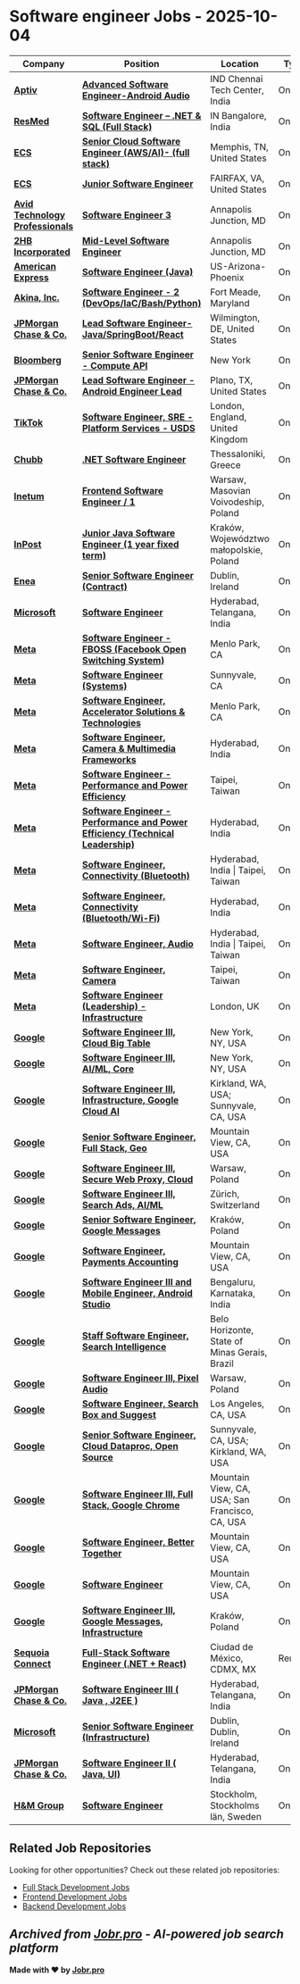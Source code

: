 # Software engineer Jobs - 2025-10-04

| Company | Position | Location | Type | Date |
| ------- | -------- | -------- | ---- | ------ |
| **[Aptiv](https://www.aptiv.com/)** | **[Advanced Software Engineer-Android Audio](https://jobr.pro/job/29346464/advanced-software-engineer-android-audio?utm_source=github&utm_medium=repo&utm_campaign=github-software-engineering-jobs)** | IND Chennai Tech Center, India | On Site | Oct 04 |
| **[ResMed](https://www.resmed.com/)** | **[Software Engineer – .NET & SQL (Full Stack)](https://jobr.pro/job/29348099/software-engineer-net-sql-full-stack?utm_source=github&utm_medium=repo&utm_campaign=github-software-engineering-jobs)** | IN Bangalore, India | On Site | Oct 04 |
| **[ECS](https://ecstech.com/)** | **[Senior Cloud Software Engineer (AWS/AI)- (full stack)](https://jobr.pro/job/29336026/senior-cloud-software-engineer-awsai-full-stack?utm_source=github&utm_medium=repo&utm_campaign=github-software-engineering-jobs)** | Memphis, TN, United States | On Site | Oct 03 |
| **[ECS](https://ecstech.com/)** | **[Junior Software Engineer](https://jobr.pro/job/29336025/junior-software-engineer?utm_source=github&utm_medium=repo&utm_campaign=github-software-engineering-jobs)** | FAIRFAX, VA, United States | On Site | Oct 03 |
| **[Avid Technology Professionals](https://www.avidtec.com/)** | **[Software Engineer 3](https://jobr.pro/job/29333562/software-engineer-3?utm_source=github&utm_medium=repo&utm_campaign=github-software-engineering-jobs)** | Annapolis Junction, MD | On Site | Oct 03 |
| **[2HB Incorporated](https://www.2hb.com)** | **[Mid-Level Software Engineer](https://jobr.pro/job/29334923/mid-level-software-engineer?utm_source=github&utm_medium=repo&utm_campaign=github-software-engineering-jobs)** | Annapolis Junction, MD | On Site | Oct 03 |
| **[American Express](https://www.americanexpress.com/)** | **[Software Engineer (Java)](https://jobr.pro/job/29319662/software-engineer-java?utm_source=github&utm_medium=repo&utm_campaign=github-software-engineering-jobs)** | US-Arizona-Phoenix | On Site | Oct 03 |
| **[Akina, Inc.](https://www.akina-inc.com/)** | **[Software Engineer - 2 (DevOps/IaC/Bash/Python)](https://jobr.pro/job/29335495/software-engineer-2-devopsiacbashpython?utm_source=github&utm_medium=repo&utm_campaign=github-software-engineering-jobs)** | Fort Meade, Maryland | On Site | Oct 03 |
| **[JPMorgan Chase & Co.](https://www.jpmorganchase.com/)** | **[Lead Software Engineer-Java/SpringBoot/React](https://jobr.pro/job/29316246/lead-software-engineer-javaspringbootreact?utm_source=github&utm_medium=repo&utm_campaign=github-software-engineering-jobs)** | Wilmington, DE, United States | On Site | Oct 03 |
| **[Bloomberg](https://www.bloomberg.com/)** | **[Senior Software Engineer - Compute API](https://jobr.pro/job/29312479/senior-software-engineer-compute-api?utm_source=github&utm_medium=repo&utm_campaign=github-software-engineering-jobs)** | New York | On Site | Oct 03 |
| **[JPMorgan Chase & Co.](https://www.jpmorganchase.com/)** | **[Lead Software Engineer - Android Engineer Lead](https://jobr.pro/job/29316232/lead-software-engineer-android-engineer-lead?utm_source=github&utm_medium=repo&utm_campaign=github-software-engineering-jobs)** | Plano, TX, United States | On Site | Oct 03 |
| **[TikTok](https://www.tiktok.com/)** | **[Software Engineer, SRE - Platform Services - USDS](https://jobr.pro/job/29311745/software-engineer-sre-platform-services-usds?utm_source=github&utm_medium=repo&utm_campaign=github-software-engineering-jobs)** | London, England, United Kingdom | On Site | Oct 03 |
| **[Chubb](https://www.chubb.com/)** | **[.NET Software Engineer](https://jobr.pro/job/29320250/net-software-engineer?utm_source=github&utm_medium=repo&utm_campaign=github-software-engineering-jobs)** | Thessaloniki, Greece | On Site | Oct 03 |
| **[Inetum](https://www.inetum.com)** | **[Frontend Software Engineer / 1](https://jobr.pro/job/29313857/frontend-software-engineer-1?utm_source=github&utm_medium=repo&utm_campaign=github-software-engineering-jobs)** | Warsaw, Masovian Voivodeship, Poland | On Site | Oct 03 |
| **[InPost](https://inpost.eu/)** | **[Junior Java Software Engineer (1 year fixed term)](https://jobr.pro/job/29313860/junior-java-software-engineer-1-year-fixed-term?utm_source=github&utm_medium=repo&utm_campaign=github-software-engineering-jobs)** | Kraków, Województwo małopolskie, Poland | On Site | Oct 03 |
| **[Enea](https://www.enea.com/)** | **[Senior Software Engineer (Contract)](https://jobr.pro/job/29316254/senior-software-engineer-contract?utm_source=github&utm_medium=repo&utm_campaign=github-software-engineering-jobs)** | Dublin, Ireland | On Site | Oct 03 |
| **[Microsoft](https://www.microsoft.com/)** | **[Software Engineer](https://jobr.pro/job/29309073/software-engineer?utm_source=github&utm_medium=repo&utm_campaign=github-software-engineering-jobs)** | Hyderabad, Telangana, India | On Site | Oct 03 |
| **[Meta](https://www.meta.com/)** | **[Software Engineer - FBOSS (Facebook Open Switching System)](https://jobr.pro/job/29308306/software-engineer-fboss-facebook-open-switching-system?utm_source=github&utm_medium=repo&utm_campaign=github-software-engineering-jobs)** | Menlo Park, CA | On Site | Oct 03 |
| **[Meta](https://www.meta.com/)** | **[Software Engineer (Systems)](https://jobr.pro/job/29308241/software-engineer-systems?utm_source=github&utm_medium=repo&utm_campaign=github-software-engineering-jobs)** | Sunnyvale, CA | On Site | Oct 03 |
| **[Meta](https://www.meta.com/)** | **[Software Engineer, Accelerator Solutions & Technologies](https://jobr.pro/job/29308238/software-engineer-accelerator-solutions-technologies?utm_source=github&utm_medium=repo&utm_campaign=github-software-engineering-jobs)** | Menlo Park, CA | On Site | Oct 03 |
| **[Meta](https://www.meta.com/)** | **[Software Engineer, Camera & Multimedia Frameworks](https://jobr.pro/job/29308232/software-engineer-camera-multimedia-frameworks?utm_source=github&utm_medium=repo&utm_campaign=github-software-engineering-jobs)** | Hyderabad, India | On Site | Oct 03 |
| **[Meta](https://www.meta.com/)** | **[Software Engineer - Performance and Power Efficiency](https://jobr.pro/job/29308118/software-engineer-performance-and-power-efficiency?utm_source=github&utm_medium=repo&utm_campaign=github-software-engineering-jobs)** | Taipei, Taiwan | On Site | Oct 03 |
| **[Meta](https://www.meta.com/)** | **[Software Engineer - Performance and Power Efficiency (Technical Leadership)](https://jobr.pro/job/29308106/software-engineer-performance-and-power-efficiency-technical-leadership?utm_source=github&utm_medium=repo&utm_campaign=github-software-engineering-jobs)** | Hyderabad, India | On Site | Oct 03 |
| **[Meta](https://www.meta.com/)** | **[Software Engineer, Connectivity (Bluetooth)](https://jobr.pro/job/29308092/software-engineer-connectivity-bluetooth?utm_source=github&utm_medium=repo&utm_campaign=github-software-engineering-jobs)** | Hyderabad, India \| Taipei, Taiwan | On Site | Oct 03 |
| **[Meta](https://www.meta.com/)** | **[Software Engineer, Connectivity (Bluetooth/Wi-Fi)](https://jobr.pro/job/29308085/software-engineer-connectivity-bluetoothwi-fi?utm_source=github&utm_medium=repo&utm_campaign=github-software-engineering-jobs)** | Hyderabad, India | On Site | Oct 03 |
| **[Meta](https://www.meta.com/)** | **[Software Engineer, Audio](https://jobr.pro/job/29308076/software-engineer-audio?utm_source=github&utm_medium=repo&utm_campaign=github-software-engineering-jobs)** | Hyderabad, India \| Taipei, Taiwan | On Site | Oct 03 |
| **[Meta](https://www.meta.com/)** | **[Software Engineer, Camera](https://jobr.pro/job/29308071/software-engineer-camera?utm_source=github&utm_medium=repo&utm_campaign=github-software-engineering-jobs)** | Taipei, Taiwan | On Site | Oct 03 |
| **[Meta](https://www.meta.com/)** | **[Software Engineer (Leadership) - Infrastructure](https://jobr.pro/job/29308066/software-engineer-leadership-infrastructure?utm_source=github&utm_medium=repo&utm_campaign=github-software-engineering-jobs)** | London, UK | On Site | Oct 03 |
| **[Google](https://www.google.com/)** | **[Software Engineer III, Cloud Big Table](https://jobr.pro/job/29307320/software-engineer-iii-cloud-big-table?utm_source=github&utm_medium=repo&utm_campaign=github-software-engineering-jobs)** | New York, NY, USA | On Site | Oct 03 |
| **[Google](https://www.google.com/)** | **[Software Engineer III, AI/ML, Core](https://jobr.pro/job/29307290/software-engineer-iii-aiml-core?utm_source=github&utm_medium=repo&utm_campaign=github-software-engineering-jobs)** | New York, NY, USA | On Site | Oct 03 |
| **[Google](https://www.google.com/)** | **[Software Engineer III, Infrastructure, Google Cloud AI](https://jobr.pro/job/29307284/software-engineer-iii-infrastructure-google-cloud-ai?utm_source=github&utm_medium=repo&utm_campaign=github-software-engineering-jobs)** | Kirkland, WA, USA; Sunnyvale, CA, USA | On Site | Oct 03 |
| **[Google](https://www.google.com/)** | **[Senior Software Engineer, Full Stack, Geo](https://jobr.pro/job/29307276/senior-software-engineer-full-stack-geo?utm_source=github&utm_medium=repo&utm_campaign=github-software-engineering-jobs)** | Mountain View, CA, USA | On Site | Oct 03 |
| **[Google](https://www.google.com/)** | **[Software Engineer III, Secure Web Proxy, Cloud](https://jobr.pro/job/29307251/software-engineer-iii-secure-web-proxy-cloud?utm_source=github&utm_medium=repo&utm_campaign=github-software-engineering-jobs)** | Warsaw, Poland | On Site | Oct 03 |
| **[Google](https://www.google.com/)** | **[Software Engineer III, Search Ads, AI/ML](https://jobr.pro/job/29307247/software-engineer-iii-search-ads-aiml?utm_source=github&utm_medium=repo&utm_campaign=github-software-engineering-jobs)** | Zürich, Switzerland | On Site | Oct 03 |
| **[Google](https://www.google.com/)** | **[Senior Software Engineer, Google Messages](https://jobr.pro/job/29307208/senior-software-engineer-google-messages?utm_source=github&utm_medium=repo&utm_campaign=github-software-engineering-jobs)** | Kraków, Poland | On Site | Oct 03 |
| **[Google](https://www.google.com/)** | **[Software Engineer, Payments Accounting](https://jobr.pro/job/29307148/software-engineer-payments-accounting?utm_source=github&utm_medium=repo&utm_campaign=github-software-engineering-jobs)** | Mountain View, CA, USA | On Site | Oct 03 |
| **[Google](https://www.google.com/)** | **[Software Engineer III and Mobile Engineer, Android Studio](https://jobr.pro/job/29307116/software-engineer-iii-and-mobile-engineer-android-studio?utm_source=github&utm_medium=repo&utm_campaign=github-software-engineering-jobs)** | Bengaluru, Karnataka, India | On Site | Oct 03 |
| **[Google](https://www.google.com/)** | **[Staff Software Engineer, Search Intelligence](https://jobr.pro/job/29307128/staff-software-engineer-search-intelligence?utm_source=github&utm_medium=repo&utm_campaign=github-software-engineering-jobs)** | Belo Horizonte, State of Minas Gerais, Brazil | On Site | Oct 03 |
| **[Google](https://www.google.com/)** | **[Software Engineer III, Pixel Audio](https://jobr.pro/job/29307106/software-engineer-iii-pixel-audio?utm_source=github&utm_medium=repo&utm_campaign=github-software-engineering-jobs)** | Warsaw, Poland | On Site | Oct 03 |
| **[Google](https://www.google.com/)** | **[Software Engineer, Search Box and Suggest](https://jobr.pro/job/29307101/software-engineer-search-box-and-suggest?utm_source=github&utm_medium=repo&utm_campaign=github-software-engineering-jobs)** | Los Angeles, CA, USA | On Site | Oct 03 |
| **[Google](https://www.google.com/)** | **[Senior Software Engineer, Cloud Dataproc, Open Source](https://jobr.pro/job/29307082/senior-software-engineer-cloud-dataproc-open-source?utm_source=github&utm_medium=repo&utm_campaign=github-software-engineering-jobs)** | Sunnyvale, CA, USA; Kirkland, WA, USA | On Site | Oct 03 |
| **[Google](https://www.google.com/)** | **[Software Engineer III, Full Stack, Google Chrome](https://jobr.pro/job/29306998/software-engineer-iii-full-stack-google-chrome?utm_source=github&utm_medium=repo&utm_campaign=github-software-engineering-jobs)** | Mountain View, CA, USA; San Francisco, CA, USA | On Site | Oct 03 |
| **[Google](https://www.google.com/)** | **[Software Engineer, Better Together](https://jobr.pro/job/29306973/software-engineer-better-together?utm_source=github&utm_medium=repo&utm_campaign=github-software-engineering-jobs)** | Mountain View, CA, USA | On Site | Oct 03 |
| **[Google](https://www.google.com/)** | **[Software Engineer](https://jobr.pro/job/29306960/software-engineer?utm_source=github&utm_medium=repo&utm_campaign=github-software-engineering-jobs)** | Mountain View, CA, USA | On Site | Oct 03 |
| **[Google](https://www.google.com/)** | **[Software Engineer III, Google Messages, Infrastructure](https://jobr.pro/job/29306945/software-engineer-iii-google-messages-infrastructure?utm_source=github&utm_medium=repo&utm_campaign=github-software-engineering-jobs)** | Kraków, Poland | On Site | Oct 03 |
| **[Sequoia Connect](https://www.sequoia-connect.com)** | **[Full-Stack Software Engineer (.NET + React)](https://jobr.pro/job/29327620/full-stack-software-engineer-net-react?utm_source=github&utm_medium=repo&utm_campaign=github-software-engineering-jobs)** | Ciudad de México, CDMX, MX | Remote | Oct 03 |
| **[JPMorgan Chase & Co.](https://www.jpmorganchase.com/)** | **[Software Engineer III ( Java , J2EE )](https://jobr.pro/job/29316130/software-engineer-iii-java-j2ee-?utm_source=github&utm_medium=repo&utm_campaign=github-software-engineering-jobs)** | Hyderabad, Telangana, India | On Site | Oct 03 |
| **[Microsoft](https://www.microsoft.com/)** | **[Senior Software Engineer (Infrastructure)](https://jobr.pro/job/29309098/senior-software-engineer-infrastructure?utm_source=github&utm_medium=repo&utm_campaign=github-software-engineering-jobs)** | Dublin, Dublin, Ireland | On Site | Oct 03 |
| **[JPMorgan Chase & Co.](https://www.jpmorganchase.com/)** | **[Software Engineer II ( Java, UI)](https://jobr.pro/job/29316163/software-engineer-ii-java-ui?utm_source=github&utm_medium=repo&utm_campaign=github-software-engineering-jobs)** | Hyderabad, Telangana, India | On Site | Oct 03 |
| **[H&M Group](https://hmgroup.com/)** | **[Software Engineer](https://jobr.pro/job/29313945/software-engineer?utm_source=github&utm_medium=repo&utm_campaign=github-software-engineering-jobs)** | Stockholm, Stockholms län, Sweden | On Site | Oct 03 |

## Related Job Repositories

Looking for other opportunities? Check out these related job repositories:

- [Full Stack Development Jobs](https://github.com/jobs-jobr-pro/Full-Stack-Development-Jobs)
- [Frontend Development Jobs](https://github.com/jobs-jobr-pro/Frontend-Development-Jobs)
- [Backend Development Jobs](https://github.com/jobs-jobr-pro/Backend-Development-Jobs)



*Archived from [Jobr.pro](https://jobr.pro?utm_source=github&utm_medium=repo&utm_campaign=github-software-engineering-jobs) - AI-powered job search platform*
---

**Made with ❤️ by [Jobr.pro](https://jobr.pro?utm_source=github&utm_medium=repo&utm_campaign=github-software-engineering-jobs)**